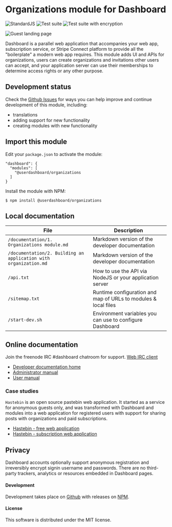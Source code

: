 # Organizations module for Dashboard
![StandardJS](https://github.com/userdashboard/organizations/workflows/standardjs/badge.svg)  ![Test suite](https://github.com/userdashboard/organizations/workflows/mocha-fs/badge.svg) ![Test suite with encryption](https://github.com/userdashboard/organizations/workflows/mocha-encrypted-fs/badge.svg)

![Guest landing page](https://userdashboard.github.io/outline.png?raw=true) 

Dashboard is a parallel web application that accompanies your web app, subscription service, or Stripe Connect platform to provide all the "boilerplate" a modern web app requires.  This module adds UI and APIs for organizations, users can create organizations and invitations other users can accept, and your application server can use their memberships to determine access rights or any other purpose.

## Development status

Check the [Github Issues](https://github.com/userdashboard/dashboard/issues) for ways you can help improve and continue development of this module, including:

- translations
- adding support for new functionality
- creating modules with new functionality

## Import this module

Edit your `package.json` to activate the module:

    "dashboard": {
      "modules": [
        "@userdashboard/organizations
      ]
    }

Install the module with NPM:

    $ npm install @userdashboard/organizations

## Local documentation

| File | Description | 
|------|-------------|
| `/documentation/1. Organizations module.md` | Markdown version of the developer documentation |
| `/documentation/2. Building an application with organization.md` | Markdown version of the developer documentation |
| `/api.txt` | How to use the API via NodeJS or your application server |
| `/sitemap.txt` | Runtime configuration and map of URLs to modules & local files |
| `/start-dev.sh` | Environment variables you can use to configure Dashboard |

## Online documentation

Join the freenode IRC #dashboard chatroom for support.  [Web IRC client](https://kiwiirc.com/nextclient/)

- [Developer documentation home](https://userdashboard.github.io/home)
- [Administrator manual](https://userdashboard.github.io/administrators/home)
- [User manual](https://userdashboard.github.io/users/home)

### Case studies 

`Hastebin` is an open source pastebin web application.  It started as a service for anonymous guests only, and was transformed with Dashboard and modules into a web application for registered users with support for sharing posts with organizations and paid subscriptions.

- [Hastebin - free web application](https://userdashboard.github.io/integrations/converting-hastebin-free-saas.html)
- [Hastebin - subscription web application](https://userdashboard.github.io/integrations/converting-hastebin-subscription-saas.html)

## Privacy

Dashboard accounts optionally support anonymous registration and irreversibly encrypt signin username and passwords.  There are no third-party trackers, analytics or resources embedded in Dashboard pages.  

#### Development

Development takes place on [Github](https://github.com/userdashboard/dashboard) with releases on [NPM](https://www.npmjs.com/package/@userdashboard/dashboard).

#### License

This software is distributed under the MIT license.
